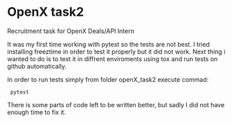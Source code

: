 # OpenX task2
Recruitment task for OpenX Deals/API Intern

It was my first time working with pytest so the tests are not best. I tried installing freeztime in order to test it properly but it did not work. Next thing i wanted to do is to test it in diffrent enviroments using tox and run tests on github automatically.


In order to run tests simply from folder openX_task2 execute commad:

``` pytest```

There is some parts of code left to be written better, but sadly I did not have enough time to fix it.
